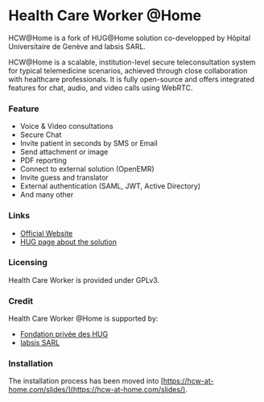 # Health Care Worker @Home

HCW@Home is a fork of HUG@Home solution co-developped by Hôpital Universitaire de Genève and Iabsis SARL.

HCW@Home is a scalable, institution-level secure teleconsultation system for typical telemedicine scenarios, achieved through close collaboration with healthcare professionals. It is fully open-source and offers integrated features for chat, audio, and video calls using WebRTC.

### Feature

- Voice & Video consultations
- Secure Chat
- Invite patient in seconds by SMS or Email
- Send attachment or image
- PDF reporting
- Connect to external solution (OpenEMR)
- Invite guess and translator
- External authentication (SAML, JWT, Active Directory)
- And many other

### Links

- [Official Website](https://hcw-at-home.com/)
- [HUG page about the solution](https://www.hug.ch/medecine-premier-recours/hughome)

### Licensing

Health Care Worker is provided under GPLv3.

### Credit

Health Care Worker @Home is supported by:

- [Fondation privée des HUG](https://www.fondationhug.org/)
- [Iabsis SARL](https://www.iabsis.com)

### Installation

The installation process has been moved into [https://hcw-at-home.com/slides/](https://hcw-at-home.com/slides/).
